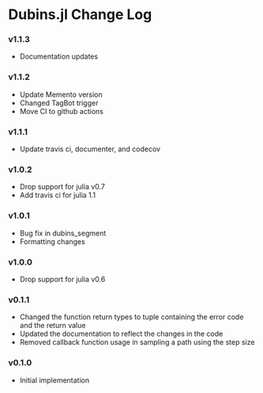 Dubins.jl Change Log
===================

### v1.1.3 
- Documentation updates

### v1.1.2
- Update Memento version 
- Changed TagBot trigger 
- Move CI to github actions

### v1.1.1
- Update travis ci, documenter, and codecov

### v1.0.2 
- Drop support for julia v0.7 
- Add travis ci for julia 1.1

### v1.0.1
- Bug fix in dubins_segment 
- Formatting changes

### v1.0.0
- Drop support for julia v0.6 

### v0.1.1
- Changed the function return types to tuple containing the error code and the return value
- Updated the documentation to reflect the changes in the code
- Removed callback function usage in sampling a path using the step size

### v0.1.0
- Initial implementation
